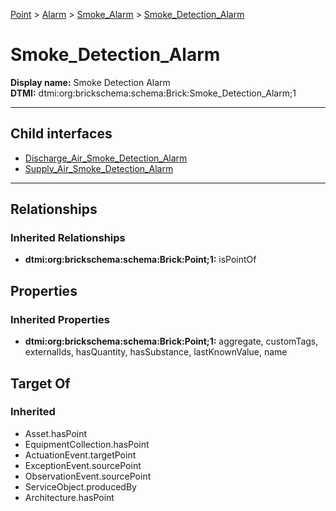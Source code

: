 [Point](../../../Point.md) > [Alarm](../../Alarm.md) > [Smoke_Alarm](../Smoke_Alarm.md) > [Smoke_Detection_Alarm](.)
# Smoke_Detection_Alarm

**Display name:** Smoke Detection Alarm<br />
**DTMI:** dtmi:org:brickschema:schema:Brick:Smoke_Detection_Alarm;1

---


## Child interfaces
* [Discharge_Air_Smoke_Detection_Alarm](Discharge_Air_Smoke_Detection_Alarm.md)
* [Supply_Air_Smoke_Detection_Alarm](Supply_Air_Smoke_Detection_Alarm.md)

---
## Relationships
### Inherited Relationships
* **dtmi:org:brickschema:schema:Brick:Point;1:** isPointOf
## Properties
### Inherited Properties
* **dtmi:org:brickschema:schema:Brick:Point;1:** aggregate, customTags, externalIds, hasQuantity, hasSubstance, lastKnownValue, name
## Target Of
### Inherited
* Asset.hasPoint
* EquipmentCollection.hasPoint
* ActuationEvent.targetPoint
* ExceptionEvent.sourcePoint
* ObservationEvent.sourcePoint
* ServiceObject.producedBy
* Architecture.hasPoint

